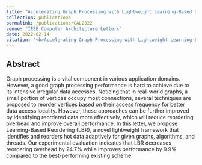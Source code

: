 ```yaml
---
title: "Accelerating Graph Processing with Lightweight Learning-Based Data Reordering"
collection: publications
permalink: /publications/CAL2022
venue: "IEEE Computer Architecture Letters"
date: 2022-02-14
citation: '<b>Accelerating Graph Processing with Lightweight Learning-Based Data Reordering</b>. Mo Zou, <b>Mingzhe Zhang</b>, Rujia Wang, Xian-He Sun, Xiaochun Ye, Dongrui Fan, Zhimin Tang. <i>IEEE Computer Architecture Letters (CAL)</i>.'
---
```


## Abstract
Graph processing is a vital component in various application domains. However, a good graph processing performance is hard to achieve due to its intensive irregular data accesses. Noticing that in real-world graphs, a small portion of vertices occupy most connections, several techniques are proposed to reorder vertices based on their access frequency for better data access locality. However, these approaches can be further improved by identifying reordered data more effectively, which will reduce reordering overhead and improve overall performance. In this letter, we propose Learning-Based Reordering (LBR), a novel lightweight framework that identifies and reorders hot data adaptively for given graphs, algorithms, and threads. Our experimental evaluation indicates that LBR decreases reordering overhead by 24.7% while improves performance by 9.9% compared to the best-performing existing scheme.